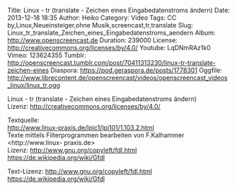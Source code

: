 Title: Linux - tr (translate - Zeichen eines Eingabedatenstroms ändern)
Date: 2013-12-18 18:35
Author: Heiko
Category: Video
Tags: CC by,Linux,Neueinsteiger,ohne Musik,screencast,tr,translate
Slug: Linux_tr_translate_Zeichen_eines_Eingabedatenstroms_aendern
Album: http://www.openscreencast.de
Duration: 239000
License: http://creativecommons.org/licenses/by/4.0/
Youtube: LqDNmRAz1k0
Vimeo: 123624355
Tumblr: http://openscreencast.tumblr.com/post/70411313230/linux-tr-translate-zeichen-eines
Diaspora: https://pod.geraspora.de/posts/1778301
Oggfile: http://www.librecontent.de/openscreencast/videos/openscreencast_videos_linux/linux_tr.ogg

Linux - tr (translate - Zeichen eines Eingabedatenstroms ändern)  
Lizenz: <http://creativecommons.org/licenses/by/4.0/>  
  
Textquelle:  
<http://www.linux-praxis.de/lpic1/lpi101/1.103.2.html>  
Texte mittels Filterprogrammen bearbeiten von F.Kalhammer <http://www.linux-
praxis.de>  
Lizenz: <http://www.gnu.org/copyleft/fdl.html>
<https://de.wikipedia.org/wiki/Gfdl>  
  
Text-Lizenz: <http://www.gnu.org/copyleft/fdl.html>
<https://de.wikipedia.org/wiki/Gfdl>

